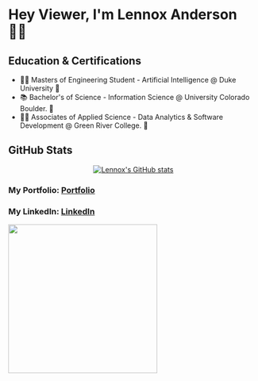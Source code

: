 # Hey Viewer, I'm Lennox Anderson 👋🏽

## Education & Certifications

- 🧑‍🎨 Masters of Engineering Student - Artificial Intelligence @ Duke University 💙
- 📚 Bachelor's of Science - Information Science @ University Colorado Boulder. 🦬
- 🧑‍💻 Associates of Applied Science - Data Analytics & Software Development @ Green River College. 🐊


## GitHub Stats


<div align="center">
  <a href="https://github.com/anuraghazra/github-readme-stats">
    <img src="https://github-readme-stats.vercel.app/api?username=lennox55555&show_icons=true&bg_color=45,0d0d0d,1a1a2e&title_color=ff0044&text_color=0072ff&icon_color=ff0044&rank_icon=percentile" alt="Lennox's GitHub stats">
  </a>
</div>



### My Portfolio: [Portfolio]
### My LinkedIn: [LinkedIn]




<img align='center' src='https://github.com/mayankchaudhary26/Cool-Readme-ideas/blob/master/data/octocat/spidertocat.png' width='300"'>
<br>
<br>

[Portfolio]: http://lennoxanderson.com
[LinkedIn]: https://www.linkedin.com/in/lennox-a/
